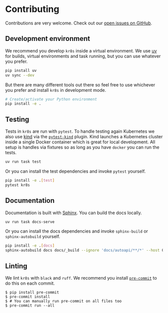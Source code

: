 # Contributing

Contributions are very welcome. Check out our [open issues on GitHub](https://github.com/kr8s-org/kr8s/issues).

## Development environment

We recommend you develop `kr8s` inside a virtual environment. We use [uv](https://github.com/astral-sh/uv) for builds, virtual environments and task running, but you can use whatever you prefer.

```bash
pip install uv
uv sync --dev
```

But there are many different tools out there so feel free to use whichever you prefer and install `kr8s` in development mode.

```bash
# Create/activate your Python environment
pip install -e .
```

## Testing

Tests in `kr8s` are run with `pytest`. To handle testing again Kubernetes we also use [kind](https://kind.sigs.k8s.io/) via the [`pytest-kind`](https://pypi.org/project/pytest-kind/) plugin. Kind launches a Kubernetes cluster inside a single Docker container which is great for local development. All setup is handles via fixtures so as long as you have `docker` you can run the tests.

```bash
uv run task test
```

Or you can install the test dependencies and invoke `pytest` yourself.

```bash
pip install -e .[test]
pytest kr8s
```

## Documentation

Documentation is built with [Sphinx](https://www.sphinx-doc.org/en/master/). You can build the docs locally.

```bash
uv run task docs-serve
```

Or you can install the docs dependencies and invoke `sphinx-build` or `sphinx-autobuild` yourself.

```bash
pip install -e .[docs]
sphinx-autobuild docs docs/_build --ignore 'docs/autoapi/**/*' --host 0.0.0.0
```

## Linting

We lint `kr8s` with `black` and `ruff`. We recommend you install [`pre-commit`](https://pre-commit.com/) to do this on each commit.

```console
$ pip install pre-commit
$ pre-commit install
$ # You can manually run pre-commit on all files too
$ pre-commit run --all
```
